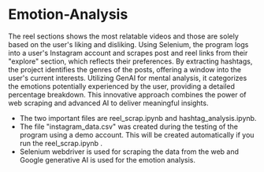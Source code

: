# Emotion-Analysis
The reel sections shows the most relatable videos and those are solely based on the user's liking and disliking. Using Selenium, the program logs into a user's Instagram account and scrapes post and reel links from their "explore" section, which reflects their preferences. By extracting hashtags, the project identifies the genres of the posts, offering a window into the user's current interests. Utilizing GenAI for mental analysis, it categorizes the emotions potentially experienced by the user, providing a detailed percentage breakdown. This innovative approach combines the power of web scraping and advanced AI to deliver meaningful insights.
- The two important files are reel_scrap.ipynb and hashtag_analysis.ipynb.
- The file "instagram_data.csv" was created during the testing of the program using a demo account. This will be created automatically if you run the reel_scrap.ipynb .
- Selenium webdriver is used for scraping the data from the web and Google generative AI is used for the emotion analysis. 
